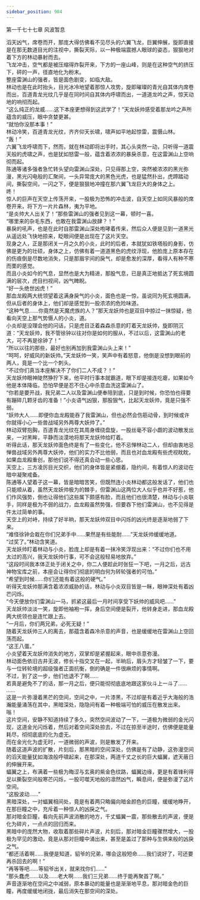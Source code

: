 ```yaml
---
sidebar_position: 984
---
```

 第一千七十七章 风波暂息


滔天凶气，席卷而开，那庞大得仿佛看不见尽头的六翼飞龙，巨翼伸展，旋即直接是在那无数道目光的注视中，撕裂天际，以一种极端震撼人眼球的姿态，狠狠地对着下方的林动暴射而去。  
飞龙冲击，空气都是被压缩得炸裂开来，下方的一座山峰，则是在这种空气的挤压下，砰的一声，径直地化为粉末。  
整座雷渊山的强者，皆是面色剧变，如临大敌。  
林动也是在此时抬头，目光冰冷地望着那惊人攻势，旋即璀璨的青光自其体内席卷而出，百道青龙光纹几乎是在同时间自其体内呼啸而出，一道道龙吟之声，惊天动地的响彻而起。  
“这么纯正的龙威……这下本座更想得到这武学了！”天龙妖帅感受着那龙吟之声所蕴含的威压，眼中贪婪更甚。  
“就怕你没那本事！”  
林动冷笑，百道青龙光纹，齐齐仰天长啸，啸声如平地起惊雷，震慑山林。  
“轰！”  
六翼飞龙呼啸而下，然而，就在林动即将出手时，其心头突然一动，只听得一道震天般的虎啸之声，也是犹如怒雷一般，蕴含着浓浓的暴戾杀意，在这雷渊山上空响彻而起。  
陈通等诸多强者急忙转头望向雷渊山深处，只见得那上空，突然被浓浓的黑光弥漫，黑光闪电般的汇聚间，一头异常庞大的黑色光虎，也是猛然扑出，虎蹄踏动间，撕裂空间，一闪之下，便是狠狠地冲撞在那六翼飞龙巨大的身体之上。  
咚！  
惊人的巨声在天空上传荡开来，一股极为恐怖的冲击波，自天空上如同风暴般的席卷开来，将下方一片片森林，夷为平地。  
“是炎帅大人出关了！”那些雷渊山的强者见到这一幕，顿时一喜。  
“哪里来的杂毛东西，也敢在我雷渊山放肆？！”  
暴戾的吼声，也是在此时自那雷渊山深处咆哮着传来，然后众人便是见到一道黑光从遥远处飞快地掠来，眨眼间便是出现在了这片天空。  
现身之人，正是那闭关一月之久的小炎，此时的后者，本就犹如铁塔般的身影，仿佛是更为的壮硕，身体之上，仿佛有着一道道黑色的虎纹浮现，他脸庞上原本存在的伤痕倒是尽数地消失，只是那眉宇间的戾气，却是愈发的深厚，看得人有种不寒而栗的感觉。  
而且小炎如今的气息，显然也是大为精进，那股气息，已是真正地抵达了死玄境圆满的层次，虎目扫视间，凶气睥睨。  
“好一头绝世凶虎！”  
那血龙殿两大统领望着这满身戾气的小炎，面色也是一惊，虽说同为死玄境圆满，但从后者的身体上，他们却是感觉到一股浓浓的危险味道。  
“这种气息……你竟然是天魔虎族的人？”那天龙妖帅也是双目中掠过一抹惊疑，他看向天空上那气势慑人的小炎，道。  
小炎却是没理会他的问话，只是虎目泛着森森杀意的盯着天龙妖帅，旋即阴沉道：“天龙妖帅，我不管徐钟以往对你是如何的服从，不过以后，这雷渊山的老大，可不再是徐钟了！”  
“所以以往的那些，最好也别再加到我雷渊山头上来！”  
“呵呵，好威风的新妖帅。”天龙妖帅一笑，笑声中有着怒意，他倒是没想到眼前的两人，竟是一个比一个刺头。  
“不过你们真当本座解决不了你们二人不成？！”  
天龙妖帅眼神陡然狰狞下来，他平时行事本就霸道，眼下却是接连吃瘪，如果如今他是本体降临，恐怕早便是忍不住心中杀意血洗这雷渊山了。  
“你若是要开战，我兄弟二人以及雷渊山便奉陪到底，只是到时候，你恐怕也得要有蹦碎几颗牙齿的准备！”小炎语气凶狠，那股狠气，比起天龙妖帅，竟是只强不弱。  
“妖帅大人……即便你血龙殿能吞了我雷渊山，但也必然会伤筋动骨，到时候或许你就得小心一些兽战域另外两尊大妖帅了。”  
林动双臂抱胸，百道青龙光纹在其周身缠绕盘旋，一股丝毫不容小觑的波动散发出来，一对黑眸，平静而淡漠地将那天龙妖帅给盯着。  
听得此话，那天龙妖帅面色终是有了一些变化，他不忌惮林动二人，但却由衷地忌惮兽战域另外两尊大妖帅，他们的实力不比他弱，而且也对血龙殿有些虎视眈眈，如果血龙殿重创，那他们说不得还真会动一些心思。  
天空上，三方凌厉目光交织，他们的身体皆是紧绷着，隐约间，有着惊人的波动在暗中凝聚戒备。  
陈通等人望着子这一幕，皆是暗暗苦笑，但既然连小炎林动都这般发话了，他们也只能顺从着，虽然天龙妖帅极为的棘手，但雷渊山这两位大人似乎也并不好惹，他们作风强势，倒也让得他们这些属下颇感有脸，而且他们也很清楚，林动与小炎联手，同样是极为不弱的战力，血龙殿虽然势强，但要吞下他们雷渊山，也不见得是件太过简单的事。  
天空上的对峙，持续了好半晌，那天龙妖帅双目中闪烁的凶光终是逐渐地弱了下来。  
“难怪徐钟会栽在你们兄弟手中……果然是有些能耐……”天龙妖帅缓缓地道。  
“过奖了。”林动含笑道。  
天龙妖帅盯着林动与小炎，脸庞上却是有着一抹冷笑浮现出来：“不过你们也不用太过的高兴，我天龙妖帅行事，可不会这般轻易地放弃。”  
“这段时间我本体正处于闭关之中，你二人便趁此时张狂一下吧，一月之后，远古神物宝库之前，本座会让得你们彻底的明白何为转轮强者的可怕。”  
“希望到时候……你们还能有着这般的硬气。”  
听得天龙妖帅那满含着浓浓威胁的话，林动与小炎双目皆是一眯，眼神深处有着凶芒闪烁。  
“今天便放你们雷渊山一马，抓紧这最后一月时间享受下妖帅的威风吧……”  
天龙妖帅淡淡一笑，旋即他袖袍一挥，身后空间便是裂开，他转身走进，那血龙殿两大统领也是连忙跟上去。  
“一月后，你们两兄弟，必死无疑！”  
随着天龙妖帅三人的离去，那蕴含着森冷杀意的声音，也是缓缓地在雷渊山上空回荡而起。  
“这王八蛋。”  
小炎望着天龙妖帅消失的地方，双掌却是紧握起来，眼中杀意弥漫。  
林动面色依旧古井无波，修长十指交叉在一起，半晌后，眉头方才轻皱了一下，要与一位转轮境的超级强者正面抗衡，倒的确是一件很麻烦的事情啊。  
不过，到了这一步，他们也退不了啊……  
若真是避免不了的话，那一月之后，便只能彻彻底底地跟这家伙斗上一斗了……  
……  
这是一片弥漫着黑芒的空间，空间之中，一片漆黑，不过却是有着近乎大海般的浩瀚能量涌荡在其中，黑暗深处，隐隐间有着一种极端可怕的威压在散发出来。  
嗡！  
这片空间，安静不知道持续了多久，突然空间波动了一下，一道极为微弱的金光闪现，这道金光闪烁着，然后对着空间深处掠去，不过在掠至半途时，仿佛便是能量耗尽，彻彻底底的化为虚无。  
而在金光化为虚无时，一道微弱的声波，则是散发了开来。  
随着这道声波的扩散，片刻后，那黑暗的空间深处，仿佛是有了动静，这弥漫空间的滔天能量犹如海浪般呼啸起来，在那深处，两道千丈之长的巨大蝠翼，遮天蔽日的伸展开来。  
蝠翼之上，布满着一些极为晦涩与玄奥的紫金色纹路，蝠翼边缘，更是有着锋利得足以撕裂空间般寒芒闪烁，一股可噬天地般的凛然凶气，瞬息间，便是弥漫了这片空间。  
“这股波动……”  
黑暗深处，一对蝠翼相间处，竟是有着两只略偏向暗金颜色的巨瞳，缓缓地睁开，在那巨瞳之中，充斥着一种惊人的凶戾之气。  
那对暗金巨瞳，看向先前声波消散的地方，千丈蝠翼一震，那些散去的声波，便是化为碎片，一点点的回归而来。  
黑暗中的庞然大物，收取着那些碎片声波，片刻后，那对暗金巨瞳骤然增大，一股极为罕见的激动，竟是从那对巨瞳中涌出来，甚至是盖过了那种与生俱来般的凶戾之气。  
“都还活着啊……我便是知道，貂爷的兄弟，哪会这般短命……我们说好了，可还要再杀回去的啊！”  
“再等等吧……等貂爷出关，就来找你们……”  
“那头蠢虎……以及……老大啊……我们三兄弟……终于能再聚首了啊。”  
声音逐渐地在空间之中减弱，原本暴动的能量也是渐渐地平息，那对暗金色的巨瞳，再度缓缓地闭拢，最后消失在那空间的深处。  
  
  
